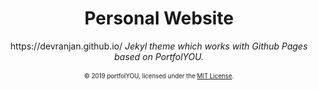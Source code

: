 <div align="center">
    <h1>Personal Website</h1>
    https://devranjan.github.io/
    <i>Jekyl theme which works with Github Pages based on PortfolYOU.</i>
    <br><br>
    <sub><sup>© 2019 portfolYOU, licensed under the <a href="./LICENSE">MIT License</a>.</sup></sub>
</div>
